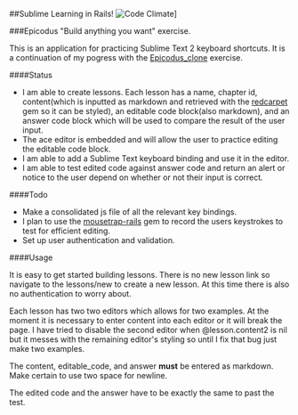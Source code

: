 ##Sublime Learning in Rails!
![Code Climate](https://codeclimate.com/github/Bw00d/sublime_learning.png)]

###Epicodus "Build anything you want" exercise.

This is an application for practicing Sublime Text 2 keyboard shortcuts. It is a continuation of my pogress with the <a href="https://github.com/Bw00d/Epicodus-clone">Epicodus_clone</a> exercise.

####Status

* I am able to create lessons.  Each lesson has a name, chapter id, content(which is inputted as markdown and retrieved with the <a href="https://github.com/vmg/redcarpet">redcarpet</a> gem so it can be styled), an editable code block(also markdown), and an answer code block which will be used to compare the result of the user input.
* The <a heref="">ace editor</a> is embedded and will allow the user to practice editing the editable code block.
* I am able to add a Sublime Text keyboard binding and use it in the editor.
* I am able to test edited code against answer code and return an alert or notice to the user depend on whether or not their input is correct.


####Todo

* Make a consolidated js file of all the relevant key bindings.
* I plan to use the <a href="https://github.com/kugaevsky/mousetrap-rails">mousetrap-rails</a> gem to record the users keystrokes to test for efficient editing.
* Set up user authentication and validation.

####Usage

It is easy to get started building lessons. There is no new lesson link so navigate to the lessons/new to create a new lesson. At this time there is also no authentication to worry about. 

Each lesson has two two editors which allows for two examples.  At the moment it is necessary to enter content into each editor or it will break the page.  I have tried to disable the second editor when @lesson.content2 is nil but it messes with the remaining editor's styling so until I fix that bug just make two examples.

The content, editable_code, and answer <strong>must</strong> be entered as markdown. Make certain to use two space for newline.

The edited code and the answer have to be exactly the same to past the test. 

